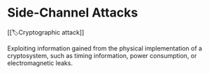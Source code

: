 
# Side-Channel Attacks

[[🏷️Cryptographic attack]]

Exploiting information gained from the physical implementation of a cryptosystem, such as timing information, power consumption, or electromagnetic leaks.
